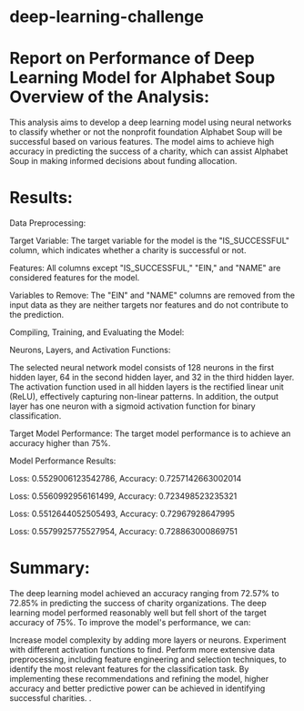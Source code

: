 # deep-learning-challenge

# Report on Performance of Deep Learning Model for Alphabet Soup Overview of the Analysis:

This analysis aims to develop a deep learning model using neural networks to classify whether or not the nonprofit foundation Alphabet Soup will be successful based on various features. The model aims to achieve high accuracy in predicting the success of a charity, which can assist Alphabet Soup in making informed decisions about funding allocation.

# Results:

Data Preprocessing:

Target Variable: The target variable for the model is the "IS_SUCCESSFUL" column, which indicates whether a charity is successful or not.

Features: All columns except "IS_SUCCESSFUL," "EIN," and "NAME" are considered features for the model.

Variables to Remove: The "EIN" and "NAME" columns are removed from the input data as they are neither targets nor features and do not contribute to the prediction.

Compiling, Training, and Evaluating the Model:

Neurons, Layers, and Activation Functions:

The selected neural network model consists of 128 neurons in the first hidden layer, 64 in the second hidden layer, and 32 in the third hidden layer. The activation function used in all hidden layers is the rectified linear unit (ReLU), effectively capturing non-linear patterns. In addition, the output layer has one neuron with a sigmoid activation function for binary classification.

Target Model Performance: The target model performance is to achieve an accuracy higher than 75%.

Model Performance Results:

Loss: 0.5529006123542786, Accuracy: 0.7257142663002014

Loss: 0.5560992956161499, Accuracy: 0.723498523235321

Loss: 0.5512644052505493, Accuracy: 0.72967928647995

Loss: 0.5579925775527954, Accuracy: 0.728863000869751

# Summary:

The deep learning model achieved an accuracy ranging from 72.57% to 72.85% in predicting the success of charity organizations. The deep learning model performed reasonably well but fell short of the target accuracy of 75%. To improve the model's performance, we can:

Increase model complexity by adding more layers or neurons.
Experiment with different activation functions to find.
Perform more extensive data preprocessing, including feature engineering and selection techniques, to identify the most relevant features for the classification task.
By implementing these recommendations and refining the model, higher accuracy and better predictive power can be achieved in identifying successful charities. .
